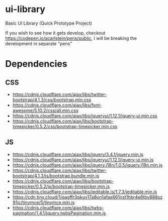 # ui-library
Basic UI Library (Quick Prototype Project)

If you wish to see how it gets develop, checkout https://codepen.io/acarlstein/pens/public, I will be breaking the development in separate "pens"

# Dependencies

## CSS
* https://cdnjs.cloudflare.com/ajax/libs/twitter-bootstrap/4.1.3/css/bootstrap.min.css
* https://cdnjs.cloudflare.com/ajax/libs/font-awesome/5.10.2/css/all.min.css
* https://cdnjs.cloudflare.com/ajax/libs/jqueryui/1.12.1/jquery-ui.min.css
* https://cdnjs.cloudflare.com/ajax/libs/bootstrap-timepicker/0.5.2/css/bootstrap-timepicker.min.css

## JS
* https://cdnjs.cloudflare.com/ajax/libs/jquery/3.4.1/jquery.min.js
* https://cdnjs.cloudflare.com/ajax/libs/jqueryui/1.12.1/jquery-ui.min.js
* https://cdnjs.cloudflare.com/ajax/libs/jquery.i18n/1.0.5/jquery.i18n.min.js
* https://cdnjs.cloudflare.com/ajax/libs/twitter-bootstrap/4.1.3/js/bootstrap.bundle.min.js
* https://cdnjs.cloudflare.com/ajax/libs/bootstrap-timepicker/0.5.2/js/bootstrap-timepicker.min.js
* https://cdnjs.cloudflare.com/ajax/libs/jeditable.js/1.7.3/jeditable.min.js
* https://cdn.tiny.cloud/1/qagffr3pkuv17a8on1afax661irst1hbr4e6tbv888sz91jc/tinymce/5/tinymce.min.js
* https://cdnjs.cloudflare.com/ajax/libs/twbs-pagination/1.4.1/jquery.twbsPagination.min.js

